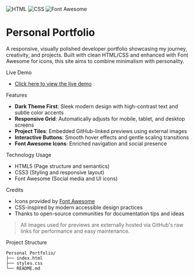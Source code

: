 ![HTML](https://img.shields.io/badge/HTML5-E34F26?style=for-the-badge&logo=html5&logoColor=white)
![CSS](https://img.shields.io/badge/CSS3-1572B6?style=for-the-badge&logo=css3&logoColor=white)
![Font Awesome](https://img.shields.io/badge/Icons-Font%20Awesome-339AF0?style=for-the-badge&logo=fontawesome&logoColor=white)


# Personal Portfolio

A responsive, visually polished developer portfolio showcasing my journey, creativity, and projects. Built with clean HTML/CSS and enhanced with Font Awesome for icons, this site aims to combine minimalism with personality.


Live Demo
- [Click here to view the live demo](https://sayantan-pachal.github.io/FCC_Project/4.Personal%20Portfolio)


Features
- **Dark Theme First**: Sleek modern design with high-contrast text and subtle color accents
- **Responsive Grid**: Automatically adjusts for mobile, tablet, and desktop screens
- **Project Tiles**: Embedded GitHub-linked previews using external images
- **Interactive Buttons**: Smooth hover effects and gentle scaling transitions
- **Font Awesome Icons**: Enriched navigation and social presence

Technology Usage  
- HTML5 (Page structure and semantics)
- CSS3 (Styling and responsive layout)
- Font Awesome (Social media and UI icons)

Credits
- Icons provided by [Font Awesome](https://fontawesome.com/)
- CSS-inspired by modern accessible design practices
- Thanks to open-source communities for documentation tips and ideas

> All images used for previews are externally hosted via GitHub's raw links for performance and easy maintenance.

Project Structure
```
Personal Portfolio/
├── index.html
├── styles.css
└── README.md
```